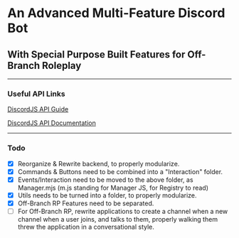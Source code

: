 # An Advanced Multi-Feature Discord Bot
## With Special Purpose Built Features for Off-Branch Roleplay

---

### Useful API Links
[DiscordJS API Guide](https://discordjs.guide/#before-you-begin)

[DiscordJS API Documentation](https://discord.js.org/#/docs/discord.js/main/general/welcome)

---

### Todo
- [x] Reorganize & Rewrite backend, to properly modularize.
- [x] Commands & Buttons need to be combined into a "Interaction" folder.
- [x] Events/Interaction need to be moved to the above folder, as Manager.mjs (m.js standing for Manager JS, for Registry to read)
- [x] Utils needs to be turned into a folder, to properly modularize.
- [x] Off-Branch RP Features need to be separated.
- [ ] For Off-Branch RP, rewrite applications to create a channel when a new channel when a user joins, and talks to them, properly walking them threw the application in a conversational style.
